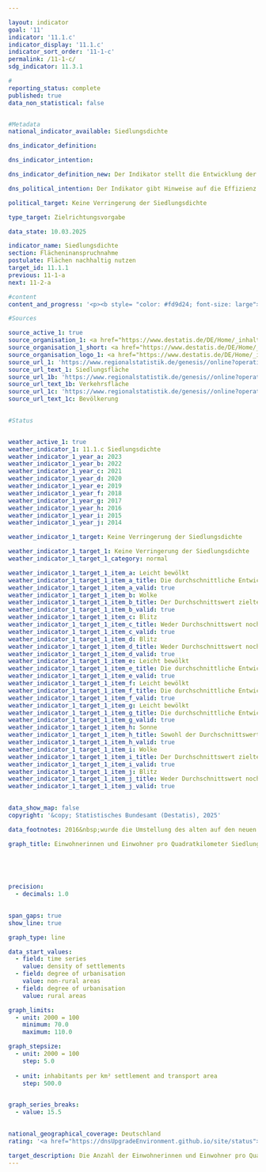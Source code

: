 ```yaml
---

layout: indicator        
goal: '11'        
indicator: '11.1.c'        
indicator_display: '11.1.c'        
indicator_sort_order: '11-1-c'        
permalink: /11-1-c/        
sdg_indicator: 11.3.1        

#
reporting_status: complete        
published: true        
data_non_statistical: false        


#Metadata        
national_indicator_available: Siedlungsdichte        

dns_indicator_definition:         

dns_indicator_intention:         

dns_indicator_definition_new: Der Indikator stellt die Entwicklung der Bevölkerung pro Quadratkilometer Siedlungs- und Verkehrsfläche im Vergleich zum Basisjahr 2000&nbsp;dar.        

dns_political_intention: Der Indikator gibt Hinweise auf die Effizienz der Siedlungsflächennutzung. Er soll die Auswirkungen von flächensparenden Maßnahmen beim Neubau und bei der Innenentwicklung, wie der Reduzierung von Wohnungs- und Gewerbeleerstand sowie Nachverdichtungen und Erhöhung der Baudichte widerspiegeln.        

political_target: Keine Verringerung der Siedlungsdichte        

type_target: Zielrichtungsvorgabe        

data_state: 10.03.2025        

indicator_name: Siedlungsdichte        
section: Flächeninanspruchnahme        
postulate: Flächen nachhaltig nutzen        
target_id: 11.1.1        
previous: 11-1-a        
next: 11-2-a        

#content         
content_and_progress: '<p><b style= "color: #fd9d24; font-size: large">11.1.c Siedlungsdichte</b><br><br>Die Siedlungsdichte beschreibt das Verhältnis der Einwohnerzahl zur Siedlungs- und Verkehrsfläche (SuV). Sie unterscheidet sich damit von der Bevölkerungsdichte, die sich auf die gesamte Fläche des Bundesgebiets bezieht.<br><br>Zur Siedlungsfläche zählen neben Wohnbauflächen auch Flächen mit speziellen Funktionen wie Krankenhäuser, Schulen, Industrie- und Gewerbegebiete, Mischgebiete sowie Sport-, Freizeit- und Erholungsflächen. Sowohl Veränderungen der Einwohnerzahl als auch die Ausdehnung der SuV beeinflussen die Siedlungsdichte.<br><br>Die Siedlungsdichte variiert deutlich zwischen „ländlichen“ und „nicht-ländlichen“ Gebieten. Die Einteilung basiert auf der Typisierung des Thünen-Instituts, das Kreise und kreisfreie Städte anhand von Kriterien wie Siedlungsdichte, dem Anteil land- und forstwirtschaftlich genutzter Flächen sowie der Erreichbarkeit größerer Zentren klassifiziert.<br><br>Da die Definition von „ländlich“ unter anderem die Siedlungsdichte selbst berücksichtigt, ist zu beachten, dass Unterschiede im Indikator zwischen ländlichen und nicht-ländlichen Gebieten teilweise durch die Klassifikation selbst bedingt sind. So kann ein Anstieg der Siedlungsdichte in einem ländlichen Gebiet dazu führen, dass dieses künftig als nicht-ländlich eingestuft wird.<br><br>Zwischen 2000&nbsp;und 2011&nbsp;ging die Siedlungsdichte in beiden Gebietstypen zurück&nbsp;–&nbsp;in ländlichen Gebieten um 12&nbsp;%, in nicht-ländlichen um 5&nbsp;%. Seit 2011&nbsp;liegt der Wert des Indikators für Deutschland insgesamt relativ konstant bei etwa 1&nbsp;670&nbsp;Einwohnerinnen und Einwohnern pro Quadratkilometer SuV, was etwa 90&nbsp;% des Wertes von 2000&nbsp;entspricht. In nicht-ländlichen Gebieten steigt die Siedlungsdichte seit 2011&nbsp;wieder an und erreichte 2023&nbsp;mit 3&nbsp;384&nbsp;Einwohnerinnen und Einwohnern pro Quadratkilometer SuV nahezu das Niveau von 2000.<br><br>Ein Vergleich der Entwicklungen von SuV und Bevölkerungszahlen zeigt unterschiedliche Trends der beiden Einflussfaktoren: Während die Siedlungs- und Verkehrsfläche seit dem Jahr 2000&nbsp;kontinuierlich zunahm, gingen die Bevölkerungszahlen zwischen 2000&nbsp;und 2011&nbsp;zunächst zurück&nbsp;–&nbsp;was einen Rückgang der Siedlungsdichte zur Folge hatte. Seit 2011&nbsp;steigen die Bevölkerungszahlen wieder, sodass der Indikator seither weitgehend konstant geblieben ist.<br><br>Der Anteil der SuV an der Gesamtfläche liegt in ländlichen Gebieten mit 12,3&nbsp;% deutlich unter dem in nicht ländlichen Gebieten (36,8&nbsp;%&nbsp;–&nbsp;jeweils für 2023). Der Flächenzuwachs der SuV betrifft beide Gebietsarten, fiel jedoch in ländlichen Gebieten mit 17,4&nbsp;% (2023&nbsp;gegenüber 2000) deutlich stärker aus als in nicht-ländlichen mit 9,3&nbsp;%. Gleichzeitig verlief der Bevölkerungsanstieg seit 2011&nbsp;in ländlichen Gebieten deutlich schwächer, wodurch die Siedlungsdichte dort leicht zurückging.<br><br>Nach der Definition des Thünen-Instituts lebten im Jahr 2023&nbsp;rund 43&nbsp;% der Bevölkerung in nicht-ländlichen und 57&nbsp;% in ländlichen Gebieten. Gleichzeitig entfielen rund 80&nbsp;% der Siedlungs- und Verkehrsfläche auf ländliche Gebiete.<br><br>Das politisch festgelegte Ziel sieht vor, die Anzahl der Einwohnerinnen und Einwohner pro Quadratkilometer SuV zu erhöhen. Aufgrund der stagnierenden Entwicklung in den letzten Jahren wird dieses Ziel jedoch nicht oder nur in geringem Maße erreicht.<br><br>Die Datengrundlage für diesen Indikator bilden die Bevölkerungsstatistik sowie die Flächenerhebung nach Art der tatsächlichen Nutzung (amtliche Flächenstatistik) des Statistischen Bundesamtes. Die Länder harmonisieren ihre Liegenschaftskataster, wodurch es in den letzten Jahren zu Neuzuordnungen von Flächen gekommen ist&nbsp;–&nbsp;auch ohne tatsächliche Nutzungsänderungen. Im Jahr 2016&nbsp;erfolgte eine Umstellung auf einen neuen Nutzungsartenkatalog, was Auswirkungen auf die amtliche Flächenstatistik hatte und die Vergleichbarkeit mit den Vorjahren erschwert. Um dennoch aussagekräftige Zeitvergleiche zu ermöglichen, wurden die Daten auf Basis des Zensus 2011&nbsp;und der Flächenerhebung 2016&nbsp;rückgerechnet.<br><br>Der Indikator weist inhaltliche Querbezüge zum Indikator 11.1.a „Anstieg der Siedlungs- und Verkehrsfläche“ auf.</p>'                

#Sources        

source_active_1: true
source_organisation_1: <a href="https://www.destatis.de/DE/Home/_inhalt.html" target="_blank">Statistisches Bundesamt</a>
source_organisation_1_short: <a href="https://www.destatis.de/DE/Home/_inhalt.html" target="_blank">Statistisches Bundesamt</a>
source_organisation_logo_1: <a href="https://www.destatis.de/DE/Home/_inhalt.html" target="_blank"><img src="https://dnsTestEnvironment.github.io/dns-indicators/public/OrgImgDe/destatis.png" alt="Statistisches Bundesamt" title=" Klicken Sie hier um zur Homepage der Organisation Statistisches Bundesamt zu gelangen." style="height:60px; width:148px; border:transparent"/></a>
source_url_1: 'https://www.regionalstatistik.de/genesis//online?operation=table&code=33111-02-01-4&bypass=true&levelindex=1&levelid=1713517838976#abreadcrumb'
source_url_text_1: Siedlungsfläche
source_url_1b: 'https://www.regionalstatistik.de/genesis//online?operation=table&code=33111-03-01-4&bypass=true&levelindex=1&levelid=1713517838976#abreadcrumb'
source_url_text_1b: Verkehrsfläche
source_url_1c: 'https://www.regionalstatistik.de/genesis//online?operation=table&code=12411-01-01-4&bypass=true&levelindex=1&levelid=1713517974290#abreadcrumb'
source_url_text_1c: Bevölkerung
        

#Status        


weather_active_1: true
weather_indicator_1: 11.1.c Siedlungsdichte
weather_indicator_1_year_a: 2023
weather_indicator_1_year_b: 2022
weather_indicator_1_year_c: 2021
weather_indicator_1_year_d: 2020
weather_indicator_1_year_e: 2019
weather_indicator_1_year_f: 2018
weather_indicator_1_year_g: 2017
weather_indicator_1_year_h: 2016
weather_indicator_1_year_i: 2015
weather_indicator_1_year_j: 2014

weather_indicator_1_target: Keine Verringerung der Siedlungsdichte

weather_indicator_1_target_1: Keine Verringerung der Siedlungsdichte
weather_indicator_1_target_1_category: normal

weather_indicator_1_target_1_item_a: Leicht bewölkt
weather_indicator_1_target_1_item_a_title: Die durchschnittliche Entwicklung zielte in 2023 in die richtige Richtung, im vorangegangenen Jahr ergab sich jedoch eine Entwicklung in die falsche Richtung oder gar keine Veränderung.
weather_indicator_1_target_1_item_a_valid: true
weather_indicator_1_target_1_item_b: Wolke
weather_indicator_1_target_1_item_b_title: Der Durchschnittswert zielte in 2022 in die falsche Richtung oder zeigt eine Stagnation an, im vorangegangenen Jahr zeigte sich jedoch eine Wende in die gewünschte Richtung.
weather_indicator_1_target_1_item_b_valid: true
weather_indicator_1_target_1_item_c: Blitz
weather_indicator_1_target_1_item_c_title: Weder Durchschnittswert noch die vorherige Veränderung deuten in 2021 in die richtige Richtung.
weather_indicator_1_target_1_item_c_valid: true
weather_indicator_1_target_1_item_d: Blitz
weather_indicator_1_target_1_item_d_title: Weder Durchschnittswert noch die vorherige Veränderung deuten in 2020 in die richtige Richtung.
weather_indicator_1_target_1_item_d_valid: true
weather_indicator_1_target_1_item_e: Leicht bewölkt
weather_indicator_1_target_1_item_e_title: Die durchschnittliche Entwicklung zielte in 2019 in die richtige Richtung, im vorangegangenen Jahr ergab sich jedoch eine Entwicklung in die falsche Richtung oder gar keine Veränderung.
weather_indicator_1_target_1_item_e_valid: true
weather_indicator_1_target_1_item_f: Leicht bewölkt
weather_indicator_1_target_1_item_f_title: Die durchschnittliche Entwicklung zielte in 2018 in die richtige Richtung, im vorangegangenen Jahr ergab sich jedoch eine Entwicklung in die falsche Richtung oder gar keine Veränderung.
weather_indicator_1_target_1_item_f_valid: true
weather_indicator_1_target_1_item_g: Leicht bewölkt
weather_indicator_1_target_1_item_g_title: Die durchschnittliche Entwicklung zielte in 2017 in die richtige Richtung, im vorangegangenen Jahr ergab sich jedoch eine Entwicklung in die falsche Richtung oder gar keine Veränderung.
weather_indicator_1_target_1_item_g_valid: true
weather_indicator_1_target_1_item_h: Sonne
weather_indicator_1_target_1_item_h_title: Sowohl der Durchschnittswert als auch die vorangegangene jährliche Veränderung deuteten in 2016 in die richtige Richtung.
weather_indicator_1_target_1_item_h_valid: true
weather_indicator_1_target_1_item_i: Wolke
weather_indicator_1_target_1_item_i_title: Der Durchschnittswert zielte in 2015 in die falsche Richtung oder zeigt eine Stagnation an, im vorangegangenen Jahr zeigte sich jedoch eine Wende in die gewünschte Richtung.
weather_indicator_1_target_1_item_i_valid: true
weather_indicator_1_target_1_item_j: Blitz
weather_indicator_1_target_1_item_j_title: Weder Durchschnittswert noch die vorherige Veränderung deuten in 2014 in die richtige Richtung.
weather_indicator_1_target_1_item_j_valid: true        
        

data_show_map: false        
copyright: '&copy; Statistisches Bundesamt (Destatis), 2025'        

data_footnotes: 2016&nbsp;wurde die Umstellung des alten auf den neuen Nutzungsartenkatalog vollendet. Aufgrund der Auswirkungen auf die amtliche Flächenstatistik ist das Ergebnis von 2016&nbsp;nur eingeschränkt mit den Vorjahren vergleichbar. Für die Vergleichbarkeit der Jahre wurden die jeweiligen Werte ausgehend vom Zensus 2011&nbsp;und der Veränderung der Flächenerhebung im Jahr 2016&nbsp;zurückgerechnet.<br>• Die Daten basieren auf einer Sonderauswertung und sind nicht öffentlich zugänglich.        

graph_title: Einwohnerinnen und Einwohner pro Quadratkilometer Siedlungs- und Verkehrsfläche        

        

        

precision: 
  - decimals: 1.0
            

span_gaps: true        
show_line: true        

graph_type: line                

data_start_values: 
  - field: time series
    value: density of settlements
  - field: degree of urbanisation
    value: non-rural areas
  - field: degree of urbanisation
    value: rural areas        

graph_limits: 
  - unit: 2000 = 100
    minimum: 70.0
    maximum: 110.0        

graph_stepsize: 
  - unit: 2000 = 100
    step: 5.0
    
  - unit: inhabitants per km² settlement and transport area
    step: 500.0
            

graph_series_breaks: 
  - value: 15.5
                            

national_geographical_coverage: Deutschland                
rating: '<a href="https://dnsUpgradeEnvironment.github.io/site/status"><img src="https://sdg-indikatoren.de/public/Wettersymbole/Leicht bewölkt.png" title="Die durchschnittliche Entwicklung zielte in 2023 in die richtige Richtung, im vorangegangenen Jahr ergab sich jedoch eine Entwicklung in die falsche Richtung oder gar keine Veränderung." alt="Wettersymbol Leicht bewölkt"/></a>'        

target_description: Die Anzahl der Einwohnerinnen und Einwohner pro Quadratkilometer Siedlungs- und Verkehrsfläche soll steigen.<br><br>Da der Wert des Indikators 11.1.c im Jahr 2023&nbsp;sowie im Durchschnitt der letzten sechs Jahre konstant geblieben ist, wird der Indikator für das Jahr 2023&nbsp;mit „Leicht bewölkt“ bewertet.        
---
```



